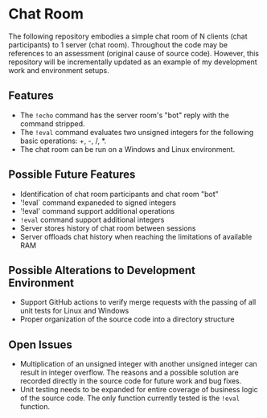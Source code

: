 # Chat Room

The following repository embodies a simple chat room of N clients (chat participants) to 1 server (chat room). Throughout the code may be references to an assessment (original cause of source code). However, this repository will be incrementally updated as an example of my development work and environment setups.

## Features

* The `!echo` command has the server room's "bot" reply with the command stripped.
* The `!eval` command evaluates two unsigned integers for the following basic operations: +, -, /, *.
* The chat room can be run on a Windows and Linux environment.

## Possible Future Features

* Identification of chat room participants and chat room "bot"
* '!eval` command expaneded to signed integers
* '!eval' command support additional operations
* `!eval` command support additional integers
* Server stores history of chat room between sessions
* Server offloads chat history when reaching the limitations of available RAM

## Possible Alterations to Development Environment

* Support GitHub actions to verify merge requests with the passing of all unit tests for Linux and Windows
* Proper organization of the source code into a directory structure

## Open Issues

* Multiplication of an unsigned integer with another unsigned integer can result in integer overflow. The reasons and a possible solution are recorded directly in the source code for future work and bug fixes.
* Unit testing needs to be expanded for entire coverage of business logic of the source code. The only function currently tested is the `!eval` function.
